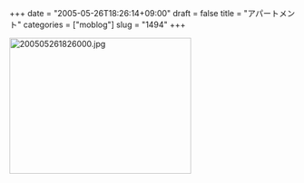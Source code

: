 +++
date = "2005-05-26T18:26:14+09:00"
draft = false
title = "アパートメント"
categories = ["moblog"]
slug = "1494"
+++

<img src="http://ieiriblog.jugem.cc/?image=4171" class="pict" width="320" height="240" alt="200505261826000.jpg" />
&nbsp;
